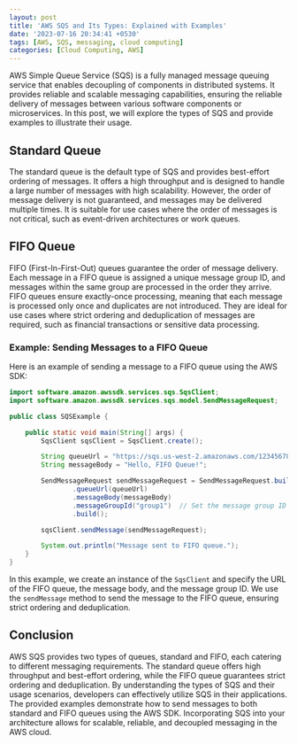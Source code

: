 ```yaml
---
layout: post
title: 'AWS SQS and Its Types: Explained with Examples'
date: '2023-07-16 20:34:41 +0530'
tags: [AWS, SQS, messaging, cloud computing]
categories: [Cloud Computing, AWS]
---
```


AWS Simple Queue Service (SQS) is a fully managed message queuing service that enables decoupling of components in distributed systems. It provides reliable and scalable messaging capabilities, ensuring the reliable delivery of messages between various software components or microservices. In this post, we will explore the types of SQS and provide examples to illustrate their usage.

## Standard Queue

The standard queue is the default type of SQS and provides best-effort ordering of messages. It offers a high throughput and is designed to handle a large number of messages with high scalability. However, the order of message delivery is not guaranteed, and messages may be delivered multiple times. It is suitable for use cases where the order of messages is not critical, such as event-driven architectures or work queues.

## FIFO Queue

FIFO (First-In-First-Out) queues guarantee the order of message delivery. Each message in a FIFO queue is assigned a unique message group ID, and messages within the same group are processed in the order they arrive. FIFO queues ensure exactly-once processing, meaning that each message is processed only once and duplicates are not introduced. They are ideal for use cases where strict ordering and deduplication of messages are required, such as financial transactions or sensitive data processing.

### Example: Sending Messages to a FIFO Queue

Here is an example of sending a message to a FIFO queue using the AWS SDK:

```java
import software.amazon.awssdk.services.sqs.SqsClient;
import software.amazon.awssdk.services.sqs.model.SendMessageRequest;

public class SQSExample {

    public static void main(String[] args) {
        SqsClient sqsClient = SqsClient.create();

        String queueUrl = "https://sqs.us-west-2.amazonaws.com/123456789012/my-fifo-queue.fifo";
        String messageBody = "Hello, FIFO Queue!";

        SendMessageRequest sendMessageRequest = SendMessageRequest.builder()
                .queueUrl(queueUrl)
                .messageBody(messageBody)
                .messageGroupId("group1")  // Set the message group ID
                .build();

        sqsClient.sendMessage(sendMessageRequest);

        System.out.println("Message sent to FIFO queue.");
    }
}
```

In this example, we create an instance of the `SqsClient` and specify the URL of the FIFO queue, the message body, and the message group ID. We use the `sendMessage` method to send the message to the FIFO queue, ensuring strict ordering and deduplication.

## Conclusion

AWS SQS provides two types of queues, standard and FIFO, each catering to different messaging requirements. The standard queue offers high throughput and best-effort ordering, while the FIFO queue guarantees strict ordering and deduplication. By understanding the types of SQS and their usage scenarios, developers can effectively utilize SQS in their applications. The provided examples demonstrate how to send messages to both standard and FIFO queues using the AWS SDK. Incorporating SQS into your architecture allows for scalable, reliable, and decoupled messaging in the AWS cloud.